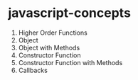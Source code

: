 # javascript-concepts
1. Higher Order Functions
2. Object
3. Object with Methods
4. Constructor Function
5. Constructor Function with Methods
6. Callbacks

